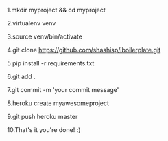 1.mkdir myproject && cd myproject

2.virtualenv venv

3.source venv/bin/activate

4.git clone https://github.com/shashisp/iboilerplate.git 

5 pip install -r requirements.txt

6.git add .

7.git commit -m 'your commit message'

8.heroku create myawesomeproject

9.git push heroku master

10.That's it you're done! :)
